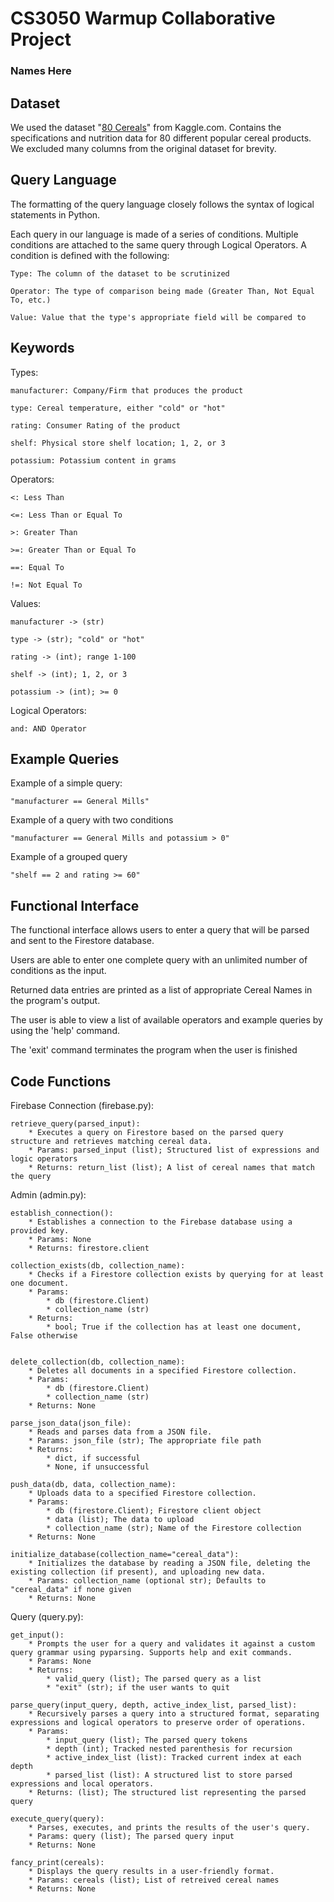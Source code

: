 # CS3050 Warmup Collaborative Project
### Names Here

## Dataset
We used the dataset "[80 Cereals](https://www.kaggle.com/datasets/crawford/80-cereals)" from Kaggle.com. Contains the specifications and nutrition data for 80 different popular cereal products. We excluded many columns from the original dataset for brevity.

## Query Language
The formatting of the query language closely follows the syntax of logical statements in Python.

Each query in our language is made of a series of conditions. Multiple conditions are attached to the same query through Logical Operators. A condition is defined with the following:
    
    Type: The column of the dataset to be scrutinized
    
    Operator: The type of comparison being made (Greater Than, Not Equal To, etc.)
    
    Value: Value that the type's appropriate field will be compared to

## Keywords
Types:
    
    manufacturer: Company/Firm that produces the product
    
    type: Cereal temperature, either "cold" or "hot"
    
    rating: Consumer Rating of the product
    
    shelf: Physical store shelf location; 1, 2, or 3
    
    potassium: Potassium content in grams

Operators:
    
    <: Less Than
    
    <=: Less Than or Equal To
    
    >: Greater Than
    
    >=: Greater Than or Equal To
    
    ==: Equal To
    
    !=: Not Equal To
    
Values:
    
    manufacturer -> (str)
    
    type -> (str); "cold" or "hot"
    
    rating -> (int); range 1-100
    
    shelf -> (int); 1, 2, or 3
    
    potassium -> (int); >= 0

Logical Operators:
    
    and: AND Operator

## Example Queries
Example of a simple query:

    "manufacturer == General Mills"

Example of a query with two conditions

    "manufacturer == General Mills and potassium > 0"

Example of a grouped query

    "shelf == 2 and rating >= 60"


## Functional Interface
The functional interface allows users to enter a query that will be parsed and sent to the Firestore database.

Users are able to enter one complete query with an unlimited number of conditions as the input. 

Returned data entries are printed as a list of appropriate Cereal Names in the program's output.

The user is able to view a list of available operators and example queries by using the 'help' command. 

The 'exit' command terminates the program when the user is finished

## Code Functions
Firebase Connection (firebase.py):

    retrieve_query(parsed_input):
        * Executes a query on Firestore based on the parsed query structure and retrieves matching cereal data.
        * Params: parsed_input (list); Structured list of expressions and logic operators
        * Returns: return_list (list); A list of cereal names that match the query

Admin (admin.py):
    
    establish_connection():
        * Establishes a connection to the Firebase database using a provided key.
        * Params: None
        * Returns: firestore.client
    
    collection_exists(db, collection_name):
        * Checks if a Firestore collection exists by querying for at least one document.
        * Params: 
            * db (firestore.Client)
            * collection_name (str)
        * Returns:
            * bool; True if the collection has at least one document, False otherwise


    delete_collection(db, collection_name):
        * Deletes all documents in a specified Firestore collection.
        * Params:
            * db (firestore.Client)
            * collection_name (str)
        * Returns: None

    parse_json_data(json_file):
        * Reads and parses data from a JSON file.
        * Params: json_file (str); The appropriate file path
        * Returns:
            * dict, if successful
            * None, if unsuccessful

    push_data(db, data, collection_name):
        * Uploads data to a specified Firestore collection.
        * Params:
            * db (firestore.Client); Firestore client object
            * data (list); The data to upload
            * collection_name (str); Name of the Firestore collection
        * Returns: None

    initialize_database(collection_name="cereal_data"):
        * Initializes the database by reading a JSON file, deleting the existing collection (if present), and uploading new data.
        * Params: collection_name (optional str); Defaults to "cereal_data" if none given
        * Returns: None

Query (query.py):

    get_input():
        * Prompts the user for a query and validates it against a custom query grammar using pyparsing. Supports help and exit commands.
        * Params: None
        * Returns:
            * valid_query (list); The parsed query as a list
            * "exit" (str); if the user wants to quit

    parse_query(input_query, depth, active_index_list, parsed_list):
        * Recursively parses a query into a structured format, separating expressions and logical operators to preserve order of operations.
        * Params: 
            * input_query (list); The parsed query tokens
            * depth (int); Tracked nested parenthesis for recursion
            * active_index_list (list): Tracked current index at each depth
            * parsed_list (list): A structured list to store parsed expressions and local operators.
        * Returns: (list); The structured list representing the parsed query

    execute_query(query):
        * Parses, executes, and prints the results of the user's query.
        * Params: query (list); The parsed query input
        * Returns: None

    fancy_print(cereals):
        * Displays the query results in a user-friendly format.
        * Params: cereals (list); List of retreived cereal names
        * Returns: None
